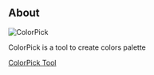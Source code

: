 
## About

![ColorPick](preview.png)

ColorPick is a tool to create colors palette

[ColorPick Tool](https://colorswall.github.io/colorpick/)